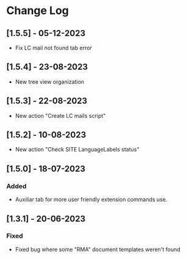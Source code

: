 # Change Log

## [1.5.5] - 05-12-2023

- Fix LC mail not found tab error

## [1.5.4] - 23-08-2023

- New tree view organization

## [1.5.3] - 22-08-2023

- New action "Create LC mails script"

## [1.5.2] - 10-08-2023

- New action "Check SITE LanguageLabels status"

## [1.5.0] - 18-07-2023

### Added

- Auxiliar tab for more user friendly extension commands use.

## [1.3.1] - 20-06-2023

### Fixed

- Fixed bug where some "RMA" document templates weren't found